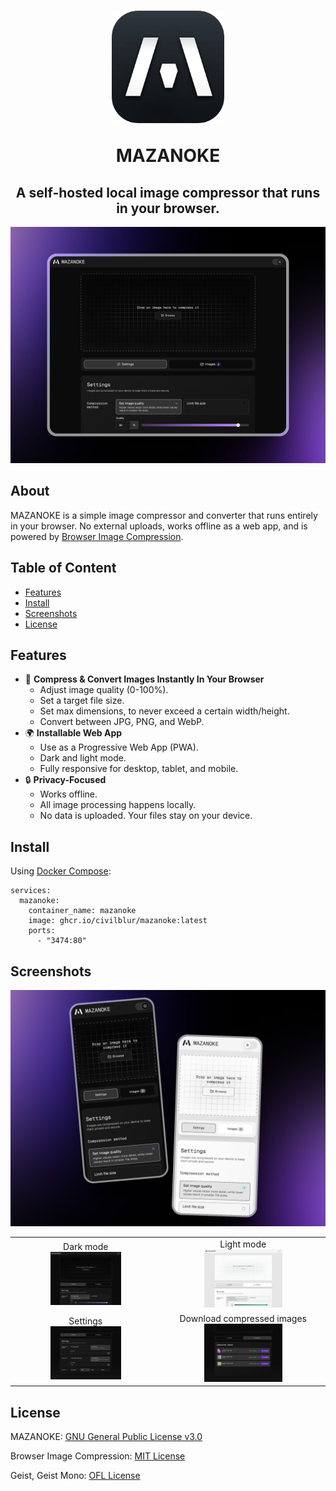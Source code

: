 <h1 align="center">
  <img src="git-images/mazanoke-app-icon.png" alt="mazanoke icon" width="180">

   MAZANOKE
</h1>

<h2 align="center"> A self-hosted local image compressor that runs in your browser.</h2>


<center>
   <img src="git-images/featured-desktop-solo-dark.jpg" alt="mazanoke screencapture" width="1000">
</center>

## About
MAZANOKE is a simple image compressor and converter that runs entirely in your browser. No external uploads, works offline as a web app, and is powered by [Browser Image Compression](https://github.com/Donaldcwl/browser-image-compression).

## Table of Content
- [Features](#features)
- [Install](#install)
- [Screenshots](#screenshots)
- [License](#license)

## Features

- 🚀 **Compress & Convert Images Instantly In Your Browser**
   - Adjust image quality (0-100%).
   - Set a target file size.
   - Set max dimensions, to never exceed a certain width/height.
   - Convert between JPG, PNG, and WebP.
- 🌍 **Installable Web App**
   - Use as a Progressive Web App (PWA).
   - Dark and light mode.
   - Fully responsive for desktop, tablet, and mobile.
- 🔒 **Privacy-Focused**
   - Works offline.
   - All image processing happens locally.
   - No data is uploaded. Your files stay on your device.

## Install

Using [Docker Compose](https://docs.docker.com/compose/):
```
services:
  mazanoke:
    container_name: mazanoke
    image: ghcr.io/civilblur/mazanoke:latest
    ports:
      - "3474:80"
```

## Screenshots

<center>
   <img src="git-images/featured-image-mobile-group-dark-light.jpg" alt="mazanoke mobile devices" width="1000">
</center>

|    |   |
| ------------- | ------------- |
| <center>Dark mode<br><img src="git-images/capture-desktop-dark.jpg" alt="mazanoke dark mode" width="50%"></center> | <center>Light mode<br><img src="git-images/capture-desktop-light.jpg" alt="mazanoke light mode" width="50%"></center>  |
| <center>Settings<br><img src="git-images/capture-desktop-solo-settings-dark.jpg" alt="mazanoke settings" width="50%"></center>  | <center>Download compressed images<br><img src="git-images/capture-desktop-solo-output-dark.jpg" alt="mazanoke settings" width="50%"></center>  |

## License

MAZANOKE: [GNU General Public License v3.0](https://github.com/civilblur/mazanoke/blob/main/README.md)

Browser Image Compression: [MIT License](https://github.com/Donaldcwl/browser-image-compression/blob/master/LICENSE)

Geist, Geist Mono: [OFL License](https://github.com/vercel/geist-font/blob/main/LICENSE.txt)